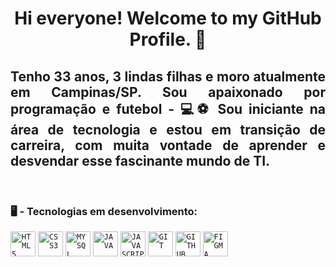 <h1 align="center"> Hi everyone! Welcome to my GitHub Profile. 👋</h1>
<h2 align="justify">Tenho 33 anos, 3 lindas filhas e moro atualmente em Campinas/SP. Sou apaixonado por programação e futebol - 💻⚽ Sou iniciante na área de tecnologia e estou em transição de carreira, com muita vontade de aprender e desvendar esse fascinante mundo de TI.</h2><br>



<h3> 🖥️ - Tecnologias em desenvolvimento: </h3>

  <code><img src="https://cdn.jsdelivr.net/gh/devicons/devicon/icons/html5/html5-original-wordmark.svg" width="40" height="40" title="HTML5"/></code>
  <code><img src="https://cdn.jsdelivr.net/gh/devicons/devicon/icons/css3/css3-original-wordmark.svg" width="40" height="40" title="CSS3"/></code>
  <code><img src="https://cdn.jsdelivr.net/gh/devicons/devicon/icons/mysql/mysql-original-wordmark.svg" width="40" height="40" title="MYSQL"/></code>
  <code><img src="https://cdn.jsdelivr.net/gh/devicons/devicon/icons/java/java-original.svg" width="40" height="40" title="JAVA"/></code>
  <code><img width="40px" src="https://cdn.jsdelivr.net/gh/devicons/devicon/icons/javascript/javascript-original.svg" title = "JAVASCRIPT"/></code>
  <code><img width="40px" src="https://cdn.jsdelivr.net/gh/devicons/devicon/icons/git/git-original.svg" title="GIT" /></code>
  <code><img width="40px" src="https://cdn.jsdelivr.net/gh/devicons/devicon/icons/github/github-original.svg" title = "GITHUB"/></code>
  <code><img src="https://cdn.jsdelivr.net/gh/devicons/devicon/icons/figma/figma-original.svg" width="40px" title="FIGMA" /></code>
  
          
          


<!--
**anderson-aguiar/anderson-aguiar** is a ✨ _special_ ✨ repository because its `README.md` (this file) appears on your GitHub profile.

Here are some ideas to get you started:

- 🔭 I’m currently working on ...
- 🌱 I’m currently learning ...
- 👯 I’m looking to collaborate on ...
- 🤔 I’m looking for help with ...
- 💬 Ask me about ...
- 📫 How to reach me: ...
- 😄 Pronouns: ...
- ⚡ Fun fact: ...
-->
